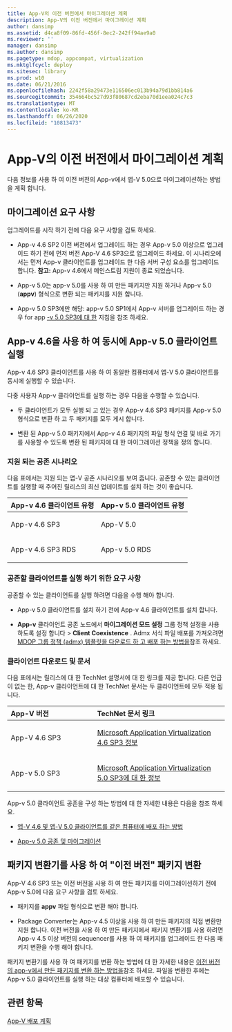 ```yaml
---
title: App-V의 이전 버전에서 마이그레이션 계획
description: App-V의 이전 버전에서 마이그레이션 계획
author: dansimp
ms.assetid: d4ca8f09-86fd-456f-8ec2-242ff94ae9a0
ms.reviewer: ''
manager: dansimp
ms.author: dansimp
ms.pagetype: mdop, appcompat, virtualization
ms.mktglfcycl: deploy
ms.sitesec: library
ms.prod: w10
ms.date: 06/21/2016
ms.openlocfilehash: 2242f58a29473e116506ec013b94a79d1bb814a6
ms.sourcegitcommit: 354664bc527d93f80687cd2eba70d1eea024c7c3
ms.translationtype: MT
ms.contentlocale: ko-KR
ms.lasthandoff: 06/26/2020
ms.locfileid: "10813473"
---
```

# App-V의 이전 버전에서 마이그레이션 계획


다음 정보를 사용 하 여 이전 버전의 App-v에서 앱-V 5.0으로 마이그레이션하는 방법을 계획 합니다.

## 마이그레이션 요구 사항


업그레이드를 시작 하기 전에 다음 요구 사항을 검토 하세요.

-   App-v 4.6 SP2 이전 버전에서 업그레이드 하는 경우 App-v 5.0 이상으로 업그레이드 하기 전에 먼저 버전 App-V 4.6 SP3으로 업그레이드 하세요. 이 시나리오에서는 먼저 App-v 클라이언트를 업그레이드 한 다음 서버 구성 요소를 업그레이드 합니다.
**참고:** App-v 4.6에서 메인스트림 지원이 종료 되었습니다.

-   App-v 5.0는 app-v 5.0를 사용 하 여 만든 패키지만 지원 하거나 App-v 5.0 (**appv**) 형식으로 변환 되는 패키지를 지원 합니다.

-   App-v 5.0 SP3에만 해당: app-v 5.0 SP1에서 App-v 서버를 업그레이드 하는 경우 for app [-v 5.0 SP3에 대 한](about-app-v-50-sp3.md#bkmk-migrate-to-50sp3) 지침을 참조 하세요.

## App-v 4.6을 사용 하 여 동시에 App-v 5.0 클라이언트 실행


App-v 4.6 SP3 클라이언트를 사용 하 여 동일한 컴퓨터에서 앱-V 5.0 클라이언트를 동시에 실행할 수 있습니다.

다중 사용자 App-v 클라이언트를 실행 하는 경우 다음을 수행할 수 있습니다.

-   두 클라이언트가 모두 실행 되 고 있는 경우 App-v 4.6 SP3 패키지를 App-v 5.0 형식으로 변환 하 고 두 패키지를 모두 게시 합니다.

-   변환 된 App-v 5.0 패키지에서 App-v 4.6 패키지의 파일 형식 연결 및 바로 가기를 사용할 수 있도록 변환 된 패키지에 대 한 마이그레이션 정책을 정의 합니다.

### 지원 되는 공존 시나리오

다음 표에서는 지원 되는 앱-V 공존 시나리오를 보여 줍니다. 공존할 수 있는 클라이언트를 실행할 때 주어진 릴리스의 최신 업데이트를 설치 하는 것이 좋습니다.

<table>
<colgroup>
<col width="50%" />
<col width="50%" />
</colgroup>
<thead>
<tr class="header">
<th align="left">App-v 4.6 클라이언트 유형</th>
<th align="left">App-v 5.0 클라이언트 유형</th>
</tr>
</thead>
<tbody>
<tr class="odd">
<td align="left"><p>App-v 4.6 SP3</p></td>
<td align="left"><p>App-V 5.0</p></td>
</tr>
<tr class="even">
<td align="left"><p>App-v 4.6 SP3 RDS</p></td>
<td align="left"><p>App-v 5.0 RDS</p></td>
</tr>
</tbody>
</table>

 

### 공존할 클라이언트를 실행 하기 위한 요구 사항

공존할 수 있는 클라이언트를 실행 하려면 다음을 수행 해야 합니다.

-   App-v 5.0 클라이언트를 설치 하기 전에 App-v 4.6 클라이언트를 설치 합니다.

-   **App-v** 클라이언트 공존 노드에서 **마이그레이션 모드 설정** 그룹 정책 설정을 사용 하도록 설정 합니다 &gt; **Client Coexistence** . Admx 서식 파일 배포를 가져오려면 [MDOP 그룹 정책 (admx) 템플릿을 다운로드 하 고 배포 하는 방법을](https://technet.microsoft.com/library/dn659707.aspx)참조 하세요.

### 클라이언트 다운로드 및 문서

다음 표에서는 릴리스에 대 한 TechNet 설명서에 대 한 링크를 제공 합니다. 다른 언급이 없는 한, App-v 클라이언트에 대 한 TechNet 문서는 두 클라이언트에 모두 적용 됩니다.

<table>
<colgroup>
<col width="33%" />
<col width="50%" />
</colgroup>
<thead>
<tr class="header">
<th align="left">App-V 버전</th>
<th align="left">TechNet 문서 링크</th>
</tr>
</thead>
<tbody>
<tr class="odd">
<td align="left"><p>App-V 4.6 SP3</p></td>
<td align="left"><p><a href="https://technet.microsoft.com/library/dn511019.aspx" data-raw-source="[About Microsoft Application Virtualization 4.6 SP3](https://technet.microsoft.com/library/dn511019.aspx)">Microsoft Application Virtualization 4.6 SP3 정보</a></p></td>
</tr>
<tr class="even">
<td align="left"><p>App-v 5.0 SP3</p></td>
<td align="left"><p><a href="about-app-v-50-sp3.md" data-raw-source="[About Microsoft Application Virtualization 5.0 SP3](about-app-v-50-sp3.md)">Microsoft Application Virtualization 5.0 SP3에 대 한 정보</a></p></td>
</tr>
</tbody>
</table>

 

App-v 5.0 클라이언트 공존을 구성 하는 방법에 대 한 자세한 내용은 다음을 참조 하세요.

-   [앱-V 4.6 및 앱-V 5.0 클라이언트를 같은 컴퓨터에 배포 하는 방법](how-to-deploy-the-app-v-46-and-the-app-v--50-client-on-the-same-computer.md)

-   [App-v 5.0 공존 및 마이그레이션](https://technet.microsoft.com/windows/jj835811.aspx)

## <a href="" id="converting--previous-version--packages-using-the-package-converter-"></a>패키지 변환기를 사용 하 여 "이전 버전" 패키지 변환


App-V 4.6 SP3 또는 이전 버전을 사용 하 여 만든 패키지를 마이그레이션하기 전에 App-v 5.0에 다음 요구 사항을 검토 하세요.

-   패키지를 **appv** 파일 형식으로 변환 해야 합니다.

-   Package Converter는 App-v 4.5 이상을 사용 하 여 만든 패키지의 직접 변환만 지원 합니다. 이전 버전을 사용 하 여 만든 패키지에서 패키지 변환기를 사용 하려면 App-v 4.5 이상 버전의 sequencer를 사용 하 여 패키지를 업그레이드 한 다음 패키지 변환을 수행 해야 합니다.

패키지 변환기를 사용 하 여 패키지를 변환 하는 방법에 대 한 자세한 내용은 [이전 버전의 app-v에서 만든 패키지를 변환 하는 방법을](how-to-convert-a-package-created-in-a-previous-version-of-app-v.md)참조 하세요. 파일을 변환한 후에는 App-v 5.0 클라이언트를 실행 하는 대상 컴퓨터에 배포할 수 있습니다.






## 관련 항목


[App-V 배포 계획](planning-to-deploy-app-v.md)

 

 






